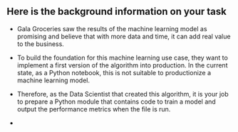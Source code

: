 ## Here is the background information on your task

* Gala Groceries saw the results of the machine learning model as promising and believe that with more data and time, it can add real value to the business.

* To build the foundation for this machine learning use case, they want to implement a first version of the algorithm into production. In the current state, as a Python notebook, this is not suitable to productionize a machine learning model. 

* Therefore, as the Data Scientist that created this algorithm, it is your job to prepare a Python module that contains code to train a model and output the performance metrics when the file is run.

* 
